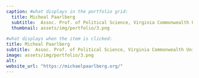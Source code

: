 ```yaml
---
caption: #what displays in the portfolio grid:
  title: Micheal Paarlberg  
  subtitle:  Assoc. Prof. of Political Science, Virginia Commonwealth University
  thumbnail: assets/img/portfolio/3.png
  
#what displays when the item is clicked:
title: Micheal Paarlberg
subtitle:  Assoc. Prof. of Political Science, Virginia Commonwealth University
image: assets/img/portfolio/3.png 
alt: 
website_url: "https://michaelpaarlberg.org/"
---
```


